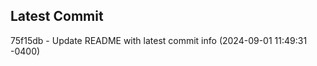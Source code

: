 
## Latest Commit
75f15db - Update README with latest commit info (2024-09-01 11:49:31 -0400) <Yunxi-Zhou>
